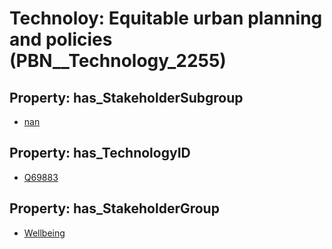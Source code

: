# Technoloy: __Equitable urban planning and policies__ (PBN__Technology_2255)

## Property: has_StakeholderSubgroup

* [nan](PBN__TechSubgroup_7)

## Property: has_TechnologyID

* [Q69883](Q69883)

## Property: has_StakeholderGroup

* [Wellbeing](PBN__TechGroup_2)

